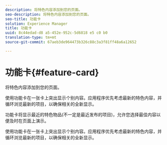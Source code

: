 ```yaml
---
description: 将特色内容添加到您的页面。
seo-description: 将特色内容添加到您的页面。
seo-title: 功能卡
solution: Experience Manager
title: 功能卡
uuid: 8c44edad-d8 a5-452e-952c-5d6818 e5 c0 b0
translation-type: tm+mt
source-git-commit: 67aeb3de964473b326c88c3a3f81ff48a6a12652

---
```



# 功能卡{#feature-card}

将特色内容添加到您的页面。

使用功能卡在一张卡上突出显示个别内容。应用程序优先考虑最新的特色内容，并循环浏览最新的项目，以确保相关的全新显示。

功能卡将显示最近的特色物品(不一定是最近发布的项目)，允许您选择最佳内容以便及时在页面上演示。

使用功能卡在一张卡上突出显示个别内容。应用程序优先考虑最新的特色内容，并循环浏览最新的项目，以确保相关的全新显示。
